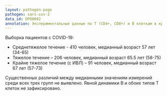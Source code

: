 ```yaml
---
layout: pathogen-page
pathogen: sars-cov-2
data_id: DP00002
annotation: Экспериментальные данные по Т (CD4+, CD8+) и В клеткам в крови. Измерения проводились до 68 дней после наступления симптомов. Метод анализа - проточная цитометрия. Единицы измерения - количество клеток × 10<sup>6</sup>/литр.
---
```


Выборка пациентов с COVID-19:

- Среднетяжелое течение - 410 человек, медианный возраст 57 лет (34-65)
- Тяжелое течение – 206 человек, медианный возраст 65.5 лет (58-75)
- Крайне тяжелое течение (с ИВЛ) – 91 человек, медианный возраст 67 лет (57-73)


Существенных различий между медианными значениям измерений среди всех трех групп не выявлено. Явной динамики В и обоих типов Т клеток не зафиксировано.
